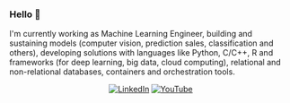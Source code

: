 ### Hello 👋

<p>I'm currently working as Machine Learning Engineer, building and sustaining models (computer vision, prediction sales, classification and others), developing solutions with languages like Python, C/C++, R and frameworks (for deep learning, big data, cloud computing), relational and non-relational databases, containers and orchestration tools.</p>

<div align="center">
  
[![LinkedIn](https://img.shields.io/badge/linkedin-%230077B5.svg?style=for-the-badge&logo=linkedin&logoColor=white)](https://www.linkedin.com/in/niveanfj/) [![YouTube](https://img.shields.io/badge/YouTube-%23FF0000.svg?style=for-the-badge&logo=YouTube&logoColor=white)](https://www.youtube.com/channel/UCiujtuI_7brC9VpxBho9pHw)
</div>

<br>
